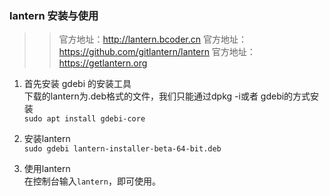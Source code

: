 ### lantern 安装与使用

>> 官方地址：http://lantern.bcoder.cn
>> 官方地址：https://github.com/gitlantern/lantern
>> 官方地址：https://getlantern.org

1. 首先安装 gdebi 的安装工具    
下载的lantern为.deb格式的文件，我们只能通过dpkg -i或者 gdebi的方式安装   
`sudo apt install gdebi-core`

2. 安装lantern    
`sudo gdebi lantern-installer-beta-64-bit.deb`

3. 使用lantern   
在控制台输入`lantern`，即可使用。





